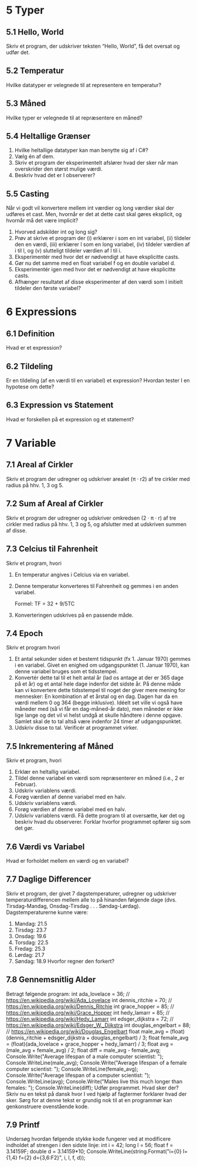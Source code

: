 # 5 Typer
## 5.1 Hello, World
Skriv et program, der udskriver teksten “Hello, World”, få det oversat og udfør det.
## 5.2 Temperatur
Hvilke datatyper er velegnede til at representere en temperatur?
## 5.3 Måned 
Hvilke typer er velegnede til at repræsentere en måned?
## 5.4 Heltallige Grænser
1. Hvilke heltallige datatyper kan man benytte sig af i C#?
2. Vælg én af dem.
3. Skriv et program der eksperimentelt afslører hvad der sker når man overskrider den størst mulige værdi.
4. Beskriv hvad det er I observerer?
## 5.5 Casting 
Når vi godt vil konvertere mellem int værdier og long værdier skal der udføres et cast. Men, hvornår er det at dette cast skal gøres eksplicit, og hvornår må det være implicit?
1. Hvorved adskilder int og long sig?
2. Prøv at skrive et program der (i) erklærer i som en int variabel, (ii) tildeler den en værdi, (iii) erklærer l som en long variabel, (iv) tildeler værdien af i til l, og (v) slutteligt tildeler værdien af l til i.
3. Eksperimentér med hvor det er nødvendigt at have eksplicitte casts.
4. Gør nu det samme med en float variabel f og en double variabel d.
5. Eksperimentér igen med hvor det er nødvendigt at have eksplicitte casts.
6. Afhænger resultatet af disse eksperimenter af den værdi som I initielt tildeler den første variabel?

# 6 Expressions
## 6.1 Definition
Hvad er et expression?
## 6.2 Tildeling
Er en tildeling (af en værdi til en variabel) et expression? Hvordan tester I en hypotese om dette?
## 6.3 Expression vs Statement 
Hvad er forskellen på et expression og et statement?

# 7 Variable
## 7.1 Areal af Cirkler
Skriv et program der udregner og udskriver arealet (π · r2) af tre cirkler med radius på hhv. 1, 3 og 5.
## 7.2 Sum af Areal af Cirkler
Skriv et program der udregner og udskriver omkredsen (2 · π · r) af tre cirkler med radius på hhv. 1, 3 og 5, og afslutter med at udskriven summen af disse.
## 7.3 Celcius til Fahrenheit 
Skriv et program, hvori
1. En temperatur angives i Celcius via en variabel.
2. Denne temperatur konverteres til Fahrenheit og gemmes i en anden variabel.

    Formel: TF = 32 + 9/5TC

3. Konverteringen udskrives på en passende måde.
## 7.4 Epoch
Skriv et program hvori
1. Et antal sekunder siden et bestemt tidspunkt (fx 1. Januar 1970) gemmes i en variabel. Givet en enighed om udgangspunktet (1. Januar 1970), kan denne variabel bruges som et tidsstempel.
2. Konvertér dette tal til et helt antal år (lad os antage at der er 365 dage på et år) og et antal hele dage indenfor det sidste år.
   På denne måde kan vi konvertere dette tidsstempel til noget der giver mere mening for mennesker: En kombination af et årstal og en dag. Dagen har da en værdi mellem 0 og 364 (begge inklusive).
   Idéelt set ville vi også have måneder med (så vi får en dag-måned-år dato), men måneder er ikke lige lange og det vil vi helst undgå at skulle håndtere i denne opgave.
   Samlet skal de to tal altså være indenfor 24 timer af udgangspunktet.
4. Udskriv disse to tal.
Verificér at programmet virker.
## 7.5 Inkrementering af Måned
Skriv et program, hvori
1. Erklær en heltallig variabel.
2. Tildel denne variabel en værdi som repræsenterer en måned (i.e., 2 er Februar).
3. Udskriv variablens værdi.
4. Forøg værdien af denne variabel med en halv.
5. Udskriv variablens værdi.
6. Forøg værdien af denne variabel med en halv.
7. Udskriv variablens værdi.
Få dette program til at oversætte, kør det og beskriv hvad du observerer.
Forklar hvorfor programmet opfører sig som det gør.
## 7.6 Værdi vs Variabel
Hvad er forholdet mellem en værdi og en variabel?
## 7.7 Daglige Differencer
Skriv et program, der givet 7 dagstemperaturer, udregner og udskriver temperaturdifferencen mellem alle to på hinanden følgende dage (dvs. Tirsdag-Mandag, Onsdag-Tirsdag . . . Søndag-Lørdag).
Dagstemperaturerne kunne være:
1. Mandag: 21.5
2. Tirsdag: 23.7
3. Onsdag: 19.6
4. Torsdag: 22.5
5. Fredag: 25.3
6. Lørdag: 21.7
7. Søndag: 18.9
Hvorfor regner den forkert?
## 7.8 Gennemsnitlig Alder
Betragt følgende program:
int ada_lovelace = 36; // https://en.wikipedia.org/wiki/Ada_Lovelace
int dennis_ritchie = 70; // https://en.wikipedia.org/wiki/Dennis_Ritchie
int grace_hopper = 85; // https://en.wikipedia.org/wiki/Grace_Hopper
int hedy_lamarr = 85; // https://en.wikipedia.org/wiki/Hedy_Lamarr
int edsger_dijkstra = 72; // https://en.wikipedia.org/wiki/Edsger_W._Dijkstra
int douglas_engelbart = 88; // https://en.wikipedia.org/wiki/Douglas_Engelbart
float male_avg = (float)(dennis_ritchie + edsger_dijkstra + douglas_engelbart) / 3;
float female_avg = (float)(ada_lovelace + grace_hopper + hedy_lamarr) / 3;
float avg = (male_avg + female_avg) / 2;
float diff = male_avg - female_avg;
Console.Write("Average lifespan of a male computer scientist: ");
Console.WriteLine(male_avg);
Console.Write("Average lifespan of a female computer scientist: ");
Console.WriteLine(female_avg);
Console.Write("Average lifespan of a computer scientist: ");
Console.WriteLine(avg);
Console.Write("Males live this much longer than females: ");
Console.WriteLine(diff);
Udfør programmet. Hvad sker der?
Skriv nu en tekst på dansk hvor I ved hjælp af fagtermer forklarer hvad der sker. Sørg for at denne tekst er grundig nok til at en programmør kan genkonstruere ovenstående kode.
## 7.9 Printf
Undersøg hvordan følgende stykke kode fungerer ved at modificere indholdet af strengen i den sidste linje:
int i = 42;
long l = 56;
float f = 3.14159F;
double d = 3.14159*10;
Console.WriteLine(string.Format("i={0} l={1,4} f={2} d={3,6:F2}", i, l, f, d));
